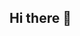## Hi there 👋

<!--

🙋‍ Welcome to the International Year of the Salmon organizational GitHub account - Here you will find all the raw and processed data sets collected by the interntaional expeditions
🌈 Some of the repositories are private because data haven't been released to the public yet. If you're an IYS participant and would like to access private data, please be sure to sign up for a free GitHub account and then provide your username to iys.data@hakai.org and we will add you as a member!
👩‍💻 New to GitHub? It can be as easy as searching repositories and downloading files! For the full intro to why we're using GitHub to share data, see [this paper](https://peerj.com/preprints/3159.pdf)
🍿 Check out our about page for more info! https://international-year-of-the-salmon.github.io/about/index.html

-->

